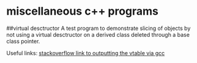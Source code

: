 # miscellaneous c++ programs
##virtual desctructor
A test program to demonstrate slicing of objects by not using a virtual desctructor on a derived class deleted through a base class pointer.

Useful links:
[stackoverflow link to outputting the vtable via gcc](http://stackoverflow.com/questions/7678303/how-to-watch-the-vtable-in-gdb-in-a-c-program)
